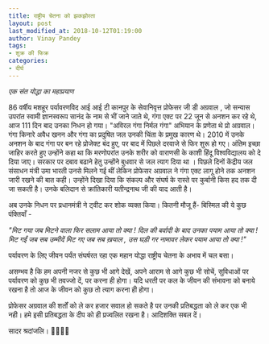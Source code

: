 ```yaml
---
title: राष्ट्रीय चेतना को झकझोरता
layout: post
last_modified_at: 2018-10-12T01:19:00
author: Vinay Pandey
tags:
- शुक्र की फिक्र
categories:
- दीर्घ
---
```

*एक संत योद्धा का महाप्रयाण*

86 वर्षीय मशहूर पर्यावरणविद आई आई टी कानपुर के सेवानिवृत्त प्रोफेसर जी डी अग्रवाल , जो सन्यास उपरांत स्वामी ज्ञानस्वरूप सानंद के नाम से भीं जाने जाते थे, गंगा एक्ट पर 22 जून से अनशन कर रहे थे, आज 111 दिन बाद उनका निधन हो गया। "अविरल गंगा निर्मल गंगा" अभियान के प्रणेता थे प्रो अग्रवाल। गंगा किनारे अवैध खनन और गंगा का प्रदुषित जल उनकी चिंता के प्रमुख कारण थे। 2010 में उनके अनशन के बाद गंगा पर बन रहे प्रोजेक्ट बंद हुए, पर बाद में पिछले दरवाजे से फिर शुरू हो गए। अंतिम इच्छा जाहिर करते हुए उन्होंने कहा था कि मरणोपरांत उनके शरीर को वाराणसी के काशी हिंदू विश्वविद्यालय को दे दिया जाए। सरकार पर दबाव बढाने हेतु उन्होंने बुधवार से जल त्याग दिया था । पिछले दिनों केंद्रीय जल संसाधन मंत्री उमा भारती उनसे मिलने गई थीं लेकिन प्रोफेसर अग्रवाल ने गंगा एक्ट लागू होने तक अनशन जारी रखने की बात कही। उन्होंने दिखा दिया कि संकल्प और संघर्ष के रास्ते पर कुर्बानी किस हद तक दी जा सकती है। उनके बलिदान से क्रांतिकारी यतीन्द्रनाथ जी की याद आती है। 

अब उनके निधन पर प्रधानमंत्री ने ट्वीट कर शोक व्यक्त किया। कितनी मौजू हैं- बिस्मिल की ये कुछ पंक्तियाँ  -

_"मिट गया जब मिटने वाला फिर सलाम आया तो क्या !_
_दिल की बर्वादी के बाद उनका पयाम आया तो क्या !_
_मिट गईं जब सब उम्मीदें मिट गए जब सब ख़याल ,_
_उस घड़ी गर नामावर लेकर पयाम आया तो क्या !"_

पर्यावरण के लिए जीवन पर्यंत संघर्षरत रहा एक महान योद्धा राष्ट्रीय चेतना के अभाव में चल बसा।

असम्भव है कि हम अपनी नजर से कुछ भी आगे देखें, अपने आराम से आगे कुछ भी सोचें, सुविधाओं पर पर्यावरण को कुछ भी तवज्जो दें, पर करना ही होगा। यदि धरती पर कल के जीवन की संभावना को बनाये रखना है तो आज के जीवन को कुछ तो त्याग करना ही होगा। 

प्रोफेसर अग्रवाल की शर्तों को ले कर हजार सवाल हो सकते है पर उनकी प्रतिबद्धता को ले कर एक भी नही। हमे इसी प्रतिबद्धता के दीप को ही प्रज्वलित रखना है। आदिशक्ति सबल दें। 

सादर श्रदांजलि। 
🙏🙏🙏🙏


